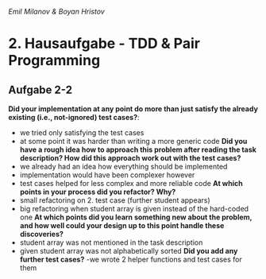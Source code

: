 *Emil Milanov & Boyan Hristov*

# 2. Hausaufgabe - TDD & Pair Programming

## Aufgabe 2-2

**Did your implementation at
any point do more than just
satisfy the already existing
(i.e., not-ignored) test cases?**: 
  - we tried only satisfying the test cases
  - at some point it was harder than writing a more generic code
**Did you have a rough idea how
to approach this problem after
reading the task description?
How did this approach
work out with the test cases?** 
  - we already had an idea how everything should be implemented
  - implementation would have been complexer however
  - test cases helped for less complex and more reliable code
**At which points in your process
did you refactor? Why?** 
  - small refactoring on 2. test case (further student appears)
  - big refactoring when student array is given instead of the hard-coded one
**At which points did you learn
something new about the
problem, and how well could
your design up to this point
handle these discoveries?**
  - student array was not mentioned in the task description
  - given student array was not alphabetically sorted
**Did you add any further test
cases?**
  -we wrote 2 helper functions and test cases for them


